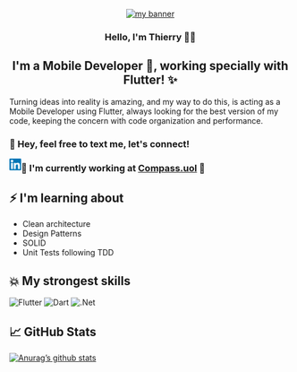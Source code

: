 <p align="center">
  <a href="https://github.com/thierryoliveira" target="_blank" rel="noreferrer"><img src="https://user-images.githubusercontent.com/38249050/160201144-227e129a-8810-4ccb-b8e5-9b61bbbf2dee.png" alt="my banner"></a>
</p>
<h3 align="center">
  Hello, I'm Thierry 👋🏼️
</h3>
<h2 align="center">
I'm a Mobile Developer 📱️, working specially with Flutter! ✨
</h2> 

Turning ideas into reality is amazing, and my way to do this, is acting as a Mobile Developer using Flutter, always looking for the best version of my code, keeping the concern with code organization and performance.

### 🤝 Hey, feel free to text me, let's connect!
<a href="https://www.linkedin.com/in/thierry-oliveira/"><img align="left" src="https://raw.githubusercontent.com/thierryoliveira/thierryoliveira/main/images/linkedin.svg" alt="Thierry Oliveira | LinkedIn" width="21px"/></a>  

### 🏢️ I'm currently working at [Compass.uol](https://compass.uol/) 🧡️

## ⚡ I'm learning about

- Clean architecture
- Design Patterns
- SOLID
- Unit Tests following TDD

## 💥️ My strongest skills

![Flutter](https://img.shields.io/badge/Flutter-%2302569B.svg?style=for-the-badge&logo=Flutter&logoColor=white)
![Dart](https://img.shields.io/badge/dart-%230175C2.svg?style=for-the-badge&logo=dart&logoColor=white)
![.Net](https://img.shields.io/badge/.NET-5C2D91?style=for-the-badge&logo=.net&logoColor=white)

## 📈 GitHub Stats

[![Anurag’s github stats](https://github-readme-stats.vercel.app/api?username=thierryoliveira)](https://github.com/thierryoliveira)


